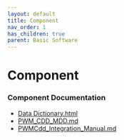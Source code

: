 ```yaml
---
layout: default
title: Component
nav_order: 1
has_children: true
parent: Basic Software
---
```

# Component
### Component Documentation

- [Data Dictionary.html](doc/Data%20Dictionary.html)
- [PWM_CDD_MDD.md](doc/PWM_CDD_MDD.md)
- [PWMCdd_Integration_Manual.md](doc/PWMCdd_Integration_Manual.md)

